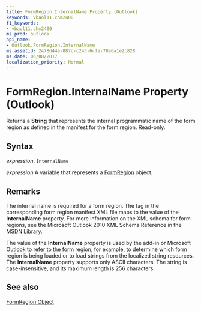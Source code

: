 ```yaml
---
title: FormRegion.InternalName Property (Outlook)
keywords: vbaol11.chm2400
f1_keywords:
- vbaol11.chm2400
ms.prod: outlook
api_name:
- Outlook.FormRegion.InternalName
ms.assetid: 2478d44e-887c-c245-6cfa-70a6a1e2c828
ms.date: 06/08/2017
localization_priority: Normal
---
```



# FormRegion.InternalName Property (Outlook)

Returns a  **String** that represents the internal programmatic name of the form region as defined in the manifest for the form region. Read-only.


## Syntax

_expression_. `InternalName`

_expression_ A variable that represents a [FormRegion](./Outlook.FormRegion.md) object.


## Remarks

The internal name is required for a form region. The <name> tag in the corresponding form region manifest XML file maps to the value of the  **InternalName** property. For more information on the XML schema for form regions, see the Microsoft Outlook 2010 XML Schema Reference in the [MSDN Library](https://msdn.microsoft.com/library).

The value of the  **InternalName** property is used by the add-in or Microsoft Outlook to refer to the form region, for example, to determine which form region is being loaded or to load strings from the localized string resources. The **InternalName** property supports only ASCII characters. The string is case-insensitive, and its maximum length is 256 characters.


## See also


[FormRegion Object](Outlook.FormRegion.md)

